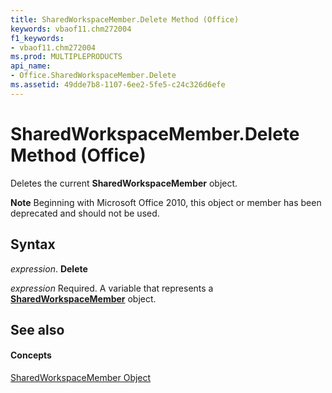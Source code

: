 ```yaml
---
title: SharedWorkspaceMember.Delete Method (Office)
keywords: vbaof11.chm272004
f1_keywords:
- vbaof11.chm272004
ms.prod: MULTIPLEPRODUCTS
api_name:
- Office.SharedWorkspaceMember.Delete
ms.assetid: 49dde7b8-1107-6ee2-5fe5-c24c326d6efe
---
```



# SharedWorkspaceMember.Delete Method (Office)

Deletes the current  **SharedWorkspaceMember** object.


 **Note**  Beginning with Microsoft Office 2010, this object or member has been deprecated and should not be used.


## Syntax

 _expression_. **Delete**

 _expression_ Required. A variable that represents a **[SharedWorkspaceMember](sharedworkspacemember-object-office.md)** object.


## See also


#### Concepts


[SharedWorkspaceMember Object](sharedworkspacemember-object-office.md)

